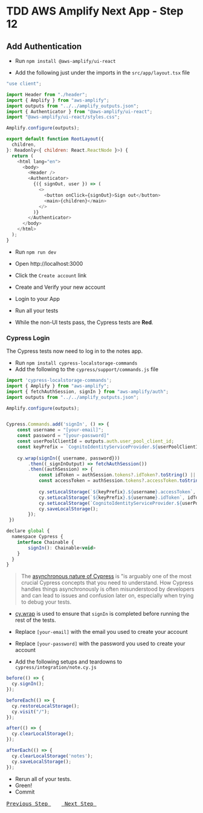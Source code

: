 # TDD AWS Amplify Next App - Step 12

## Add Authentication

- Run `npm install @aws-amplify/ui-react`

- Add the following just under the imports in the `src/app/layout.tsx` file

```js
"use client";

import Header from "./header";
import { Amplify } from "aws-amplify";
import outputs from "../../amplify_outputs.json";
import { Authenticator } from "@aws-amplify/ui-react";
import "@aws-amplify/ui-react/styles.css";

Amplify.configure(outputs);

export default function RootLayout({
  children,
}: Readonly<{ children: React.ReactNode }>) {
  return (
    <html lang="en">
      <body>
        <Header />
        <Authenticator>
          {({ signOut, user }) => (
            <>
              <button onClick={signOut}>Sign out</button>
              <main>{children}</main>
            </>
          )}
        </Authenticator>
      </body>
    </html>
  );
}
```

- Run `npm run dev`

- Open http://localhost:3000
- Click the `Create account` link
- Create and Verify your new account
- Login to your App

- Run all your tests
- While the non-UI tests pass, the Cypress tests are **Red**.

### Cypress Login

The Cypress tests now need to log in to the notes app.

- Run `npm install cypress-localstorage-commands`
- Add the following to the `cypress/support/commands.js` file

```js
import 'cypress-localstorage-commands';
import { Amplify } from "aws-amplify";
import { fetchAuthSession, signIn } from "aws-amplify/auth";
import outputs from "../../amplify_outputs.json";

Amplify.configure(outputs);


Cypress.Commands.add('signIn', () => { 
    const username = "[your-email]";
    const password = "[your-password]"
    const userPoolClientId = outputs.auth.user_pool_client_id;
    const keyPrefix = `CognitoIdentityServiceProvider.${userPoolClientId}`;
    
    cy.wrap(signIn({ username, password}))
        .then((_signInOutput) => fetchAuthSession())
        .then((authSession) => {
            const idToken = authSession.tokens?.idToken?.toString() || ''
            const accessToken = authSession.tokens?.accessToken.toString() || ''
            
            cy.setLocalStorage(`${keyPrefix}.${username}.accessToken`, accessToken);
            cy.setLocalStorage(`${keyPrefix}.${username}.idToken`, idToken);
            cy.setLocalStorage(`CognitoIdentityServiceProvider.${userPoolClientId}.LastAuthUser`, username);
            cy.saveLocalStorage();
        });
 })

declare global {
  namespace Cypress {
    interface Chainable {
        signIn(): Chainable<void>
    }
  }
}
```
> The [asynchronous nature of Cypress](https://learn.cypress.io/cypress-fundamentals/understanding-the-asynchronous-nature-of-cypress) is "is arguably one of the most crucial Cypress concepts that you need to understand. How Cypress handles things asynchronously is often misunderstood by developers and can lead to issues and confusion later on, especially when trying to debug your tests.

- [cy.wrap](https://docs.cypress.io/api/commands/wrap) is used to ensure that `signIn` is completed before running the rest of the tests.
- Replace `[your-email]` with the email you used to create your account
- Replace `[your-password]` with the password you used to create your account
  
- Add the following setups and teardowns to `cypress/integration/note.cy.js`

```js
before(() => {
  cy.signIn();
});

beforeEach(() => {
  cy.restoreLocalStorage();
  cy.visit("/");
});

after(() => {
  cy.clearLocalStorage();
});

afterEach(() => {
  cy.clearLocalStorage('notes');
  cy.saveLocalStorage();
});
```

- Rerun all of your tests.
- Green!
- Commit

[<kbd> Previous Step </kbd>](https://github.com/pairing4good/tdd-next-amplify-gen2-tutorial/tree/011-step)&ensp;&ensp;&ensp;&ensp;[<kbd> Next Step </kbd>](https://github.com/pairing4good/tdd-next-amplify-gen2-tutorial/tree/013-step)
